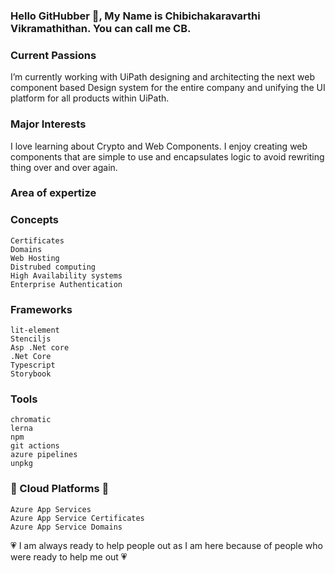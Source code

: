 ### Hello GitHubber 👋, My Name is Chibichakaravarthi Vikramathithan. You can call me CB.

### Current Passions

I’m currently working with UiPath designing and architecting the next web component based Design system for the entire company and unifying the UI platform for all products within UiPath.

### Major Interests

I love learning about Crypto and Web Components. I enjoy creating web components that are simple to use and encapsulates logic to avoid rewriting thing over and over again. 

### Area of expertize
### Concepts
```
Certificates
Domains
Web Hosting
Distrubed computing
High Availability systems
Enterprise Authentication
```
### Frameworks
```
lit-element
Stenciljs
Asp .Net core
.Net Core
Typescript
Storybook
```
### Tools
```
chromatic
lerna
npm
git actions
azure pipelines
unpkg
```
### 💬 Cloud Platforms 💬
```
Azure App Services
Azure App Service Certificates
Azure App Service Domains
```
💗 I am always ready to help people out as I am here because of people who were ready to help me out 💗
